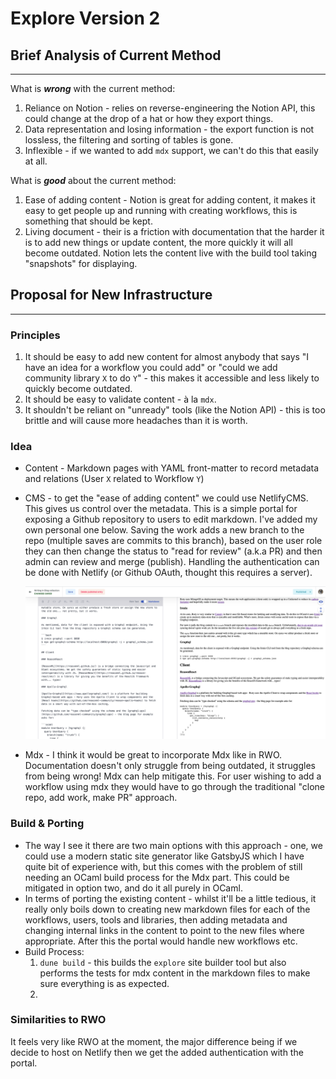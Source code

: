 # Explore Version 2

## Brief Analysis of Current Method

---

What is ***wrong*** with the current method: 

1. Reliance on Notion - relies on reverse-engineering the Notion API, this could change at the drop of a hat or how they export things. 
2. Data representation and losing information - the export function is not lossless, the filtering and sorting of tables is gone.   
3. Inflexible - if we wanted to add `mdx` support, we can't do this that easily at all. 

What is ***good*** about the current method: 

1. Ease of adding content - Notion is great for adding content, it makes it easy to get people up and running with creating workflows, this is something that should be kept. 
2. Living document - their is a friction with documentation that the harder it is to add new things or update content, the more quickly it will all become outdated. Notion lets the content live with the build tool taking "snapshots" for displaying. 

## Proposal for New Infrastructure

---

### Principles

1. It should be easy to add new content for almost anybody that says "I have an idea for a workflow you could add" or "could we add community library `X` to do `Y`" - this makes it accessible and less likely to quickly become outdated. 
2. It should be easy to validate content - à la `mdx`.
3. It shouldn't be reliant on "unready" tools (like the Notion API) - this is too brittle and will cause more headaches than it is worth. 

### Idea

- Content - Markdown pages with YAML front-matter to record metadata and relations (User `X` related to Workflow `Y`)
- CMS - to get the "ease of adding content" we could use NetlifyCMS. This gives us control over the metadata. This is a simple portal for exposing a Github repository to users to edit markdown. I've added my own personal one below. Saving the work adds a new branch to the repo (multiple saves are commits to this branch), based on the user role they can then change the status to "read for review" (a.k.a PR) and then admin can review and merge (publish). Handling the authentication can be done with Netlify (or Github OAuth, thought this requires a server).

    ![Explore%20Version%202%20ae2747214bbd4c7bb0c1232ceacc6db6/netlifycms.png](Explore%20Version%202%20ae2747214bbd4c7bb0c1232ceacc6db6/netlifycms.png)

- Mdx - I think it would be great to incorporate Mdx like in RWO. Documentation doesn't only struggle from being outdated, it struggles from being wrong! Mdx can help mitigate this. For user wishing to add a workflow using mdx they would have to go through the traditional "clone repo, add work, make PR" approach.

### Build & Porting

- The way I see it there are two main options with this approach - one, we could use a modern static site generator like GatsbyJS which I have quite bit of experience with, but this comes with the problem of still needing an OCaml build process for the Mdx part. This could be mitigated in option two, and do it all purely in OCaml.
- In terms of porting the existing content - whilst it'll be a little tedious, it really only boils down to creating new markdown files for each of the workflows, users, tools and libraries, then adding metadata and changing internal links in the content to point to the new files where appropriate. After this the portal would handle new workflows etc.
- Build Process:
    1. `dune build` - this builds the `explore` site builder tool but also performs the tests for mdx content in the markdown files to make sure everything is as expected. 
    2. 

 

### Similarities to RWO

It feels very like RWO at the moment, the major difference being if we decide to host on Netlify then we get the added authentication with the portal.